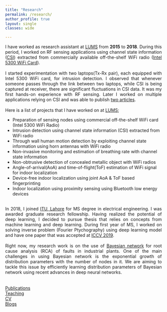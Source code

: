 ```yaml
---
title: "Research"
permalink: /research/
author_profile: true
layout: single
classes: wide

---
```


<div style="text-align: justify">
I have worked as research assistant at <a href='https://lums.edu.pk' target='_blank'>LUMS</a>  from <b>2015</b> to <b>2018</b>. During this period, I worked on RF sensing applications using channel state information (<a href='https://en.wikipedia.org/wiki/Channel_state_information' target='_blank'>CSI</a>) extracted from commercially available off-the-shelf WiFi radio (<a href='https://www.intel.com/content/www/us/en/products/docs/wireless-products/ultimate-n-wifi-link-5300-brief.html' target='_blank'>Intel 5300 WiFi Card</a>).</div>
<br />
<div style="text-align: justify">
I started experimentation with two laptops(Tx-Rx pair), each equipped with Intel 5300 WiFi card, for intrusion detection. I observed that whenever someone passes through the link between two laptops, while CSI is being captured at receiver, there are significant fluctuations in CSI data. It was my first hands-on experience with RF sensing. Later I worked on multiple applications relying on CSI and was able to publish <a href='https://asif-hanif.github.io/publications/' target='_blank'>two articles</a>. </div>

<br />
Here is a list of projects that I have worked on at <a href='https://lums.edu.pk' target='_blank'>LUMS</a>;
 
* Preparation of sensing nodes using commercial off-the-shelf WiFi card (Intel 5300 WiFi Radio)
* Intrusion detection using channel state information (CSI) extracted from WiFi radio
* Through wall human motion detection by exploiting channel state information using horn antennas with WiFi radio
* Non-invasive monitoring and estimation of breathing rate with channel state information
* Non-obtrusive detection of concealed metallic object with WiFi radios
* Angle-of-arrival(AoA) and time-of-flight(ToF) estimation of WiFi signal for indoor localization
* Device-free indoor localization using joint AoA & ToF based fingerprinting
* Indoor localization using proximity sensing using Bluetooth low energy devices
  
<br />
<div style="text-align: justify">
In 2018, I joined <a href='https://itu.edu.pk' target='_blank'>ITU, Lahore</a> for MS degree in electrical engineering. I was awarded graduate research fellowship. Having realized the potential of deep learning, I decided to pursue thesis that relies on concepts from machine learning and deep learning. During first year of MS, I worked on solving inverse problem (Fourier Ptychography) using deep learning model and have one paper that was accepted at <a href="http://openaccess.thecvf.com/content_ICCVW_2019/html/LCI/Shamshad_Adaptive_Ptych_Leveraging_Image_Adaptive_Generative_Priors_for_Subsampled_Fourier_ICCVW_2019_paper.html" target="_blank"> ICCV 2019</a>. </div>


<br />
<div style="text-align: justify">
Right now, my research work is on the use of <a href="https://www.bayesserver.com/docs/introduction/bayesian-networks" target="_blank">Bayesian network</a> for root cause analysis (RCA) of faults in industrial plants. One of the main challenges in using Bayesian network is the exponential growth of distribution parameters with the number of nodes in it. We are aiming to tackle this issue by efficiently learning distribution parameters of Bayesian network using recent advances in deep neural networks.
</div>


<br />
<br />
<a href="/publications/">Publications</a>
<br />
<a href="/teaching/">Teaching</a>
<br />
<a href="/_pages/CV.pdf">CV</a>
<br />
<a href="/blogs/">Blogs</a>





